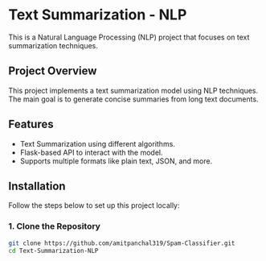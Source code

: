 # Text Summarization - NLP

This is a Natural Language Processing (NLP) project that focuses on text summarization techniques.

## Project Overview

This project implements a text summarization model using NLP techniques. The main goal is to generate concise summaries from long text documents.

## Features

- Text Summarization using different algorithms.
- Flask-based API to interact with the model.
- Supports multiple formats like plain text, JSON, and more.
  
## Installation

Follow the steps below to set up this project locally:

### 1. Clone the Repository

```bash
git clone https://github.com/amitpanchal319/Spam-Classifier.git
cd Text-Summarization-NLP
